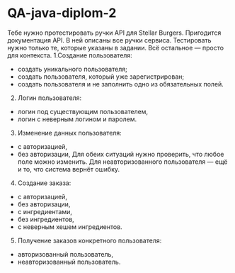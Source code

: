 # QA-java-diplom-2
Тебе нужно протестировать ручки API для Stellar Burgers.
Пригодится документация API. В ней описаны все ручки сервиса. Тестировать нужно только те, которые указаны в задании. Всё остальное — просто для контекста.
1.Создание пользователя:
* создать уникального пользователя;
* создать пользователя, который уже зарегистрирован;
* создать пользователя и не заполнить одно из обязательных полей.
2. Логин пользователя:
* логин под существующим пользователем,
* логин с неверным логином и паролем.
3. Изменение данных пользователя:
* с авторизацией,
* без авторизации,
 Для обеих ситуаций нужно проверить, что любое поле можно изменить. Для неавторизованного пользователя — ещё и то, что система вернёт ошибку.
4. Создание заказа:
 * с авторизацией,
 * без авторизации,
 * с ингредиентами,
 * без ингредиентов,
 * с неверным хешем ингредиентов.
5. Получение заказов конкретного пользователя:
 * авторизованный пользователь,
 * неавторизованный пользователь.
